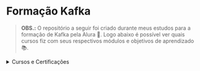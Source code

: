 



<html>

<h1> Formação Kafka </h1>

> <b>OBS.:</b> O repositório a seguir foi criado durante meus estudos para a formação de Kafka pela Alura 🚀.
> Logo abaixo é possível ver quais cursos fiz com seus respectivos módulos e objetivos de aprendizado 📚.

<details>
  <summary>Cursos e Certificações</summary>

- <b>Kafka: Produtores, consumidores e streams</b> | Certificação: <a href="https://cursos.alura.com.br/user/joaovictorlisboaporcel/course/kafka-introducao-a-streams-em-microservicos/certificate">link</a>.
- <b>Kafka: Fast delegate, evolução e cluster de brokers</b> | Certificação: <a href="">link</a>.

</details>




</html>
